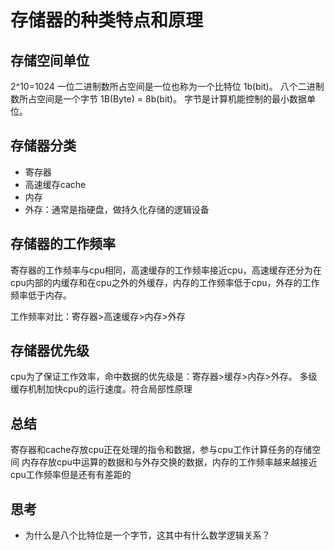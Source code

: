 # 存储器的种类特点和原理

## 存储空间单位
2^10=1024
一位二进制数所占空间是一位也称为一个比特位 1b(bit)。
八个二进制数所占空间是一个字节 1B(Byte) = 8b(bit)。
字节是计算机能控制的最小数据单位。

## 存储器分类
- 寄存器
- 高速缓存cache
- 内存
- 外存：通常是指硬盘，做持久化存储的逻辑设备

## 存储器的工作频率
寄存器的工作频率与cpu相同，高速缓存的工作频率接近cpu，高速缓存还分为在cpu内部的内缓存和在cpu之外的外缓存，内存的工作频率低于cpu，外存的工作频率低于内存。

工作频率对比：寄存器>高速缓存>内存>外存

## 存储器优先级
cpu为了保证工作效率，命中数据的优先级是：寄存器>缓存>内存>外存。
多级缓存机制加快cpu的运行速度。符合局部性原理

## 总结
寄存器和cache存放cpu正在处理的指令和数据，参与cpu工作计算任务的存储空间
内存存放cpu中运算的数据和与外存交换的数据，内存的工作频率越来越接近cpu工作频率但是还有有差距的

## 思考
- 为什么是八个比特位是一个字节，这其中有什么数学逻辑关系？
